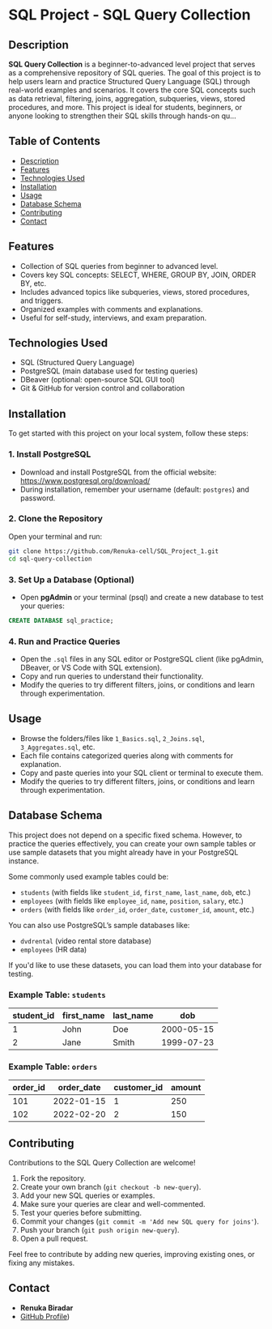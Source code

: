 
# SQL Project - SQL Query Collection

## Description
**SQL Query Collection** is a beginner-to-advanced level project that serves as a comprehensive repository of SQL queries. The goal of this project is to help users learn and practice Structured Query Language (SQL) through real-world examples and scenarios. It covers the core SQL concepts such as data retrieval, filtering, joins, aggregation, subqueries, views, stored procedures, and more. This project is ideal for students, beginners, or anyone looking to strengthen their SQL skills through hands-on qu...

## Table of Contents
- [Description](#description)
- [Features](#features)
- [Technologies Used](#technologies-used)
- [Installation](#installation)
- [Usage](#usage)
- [Database Schema](#database-schema)
- [Contributing](#contributing)
- [Contact](#contact)

## Features
- Collection of SQL queries from beginner to advanced level.
- Covers key SQL concepts: SELECT, WHERE, GROUP BY, JOIN, ORDER BY, etc.
- Includes advanced topics like subqueries, views, stored procedures, and triggers.
- Organized examples with comments and explanations.
- Useful for self-study, interviews, and exam preparation.

## Technologies Used
- SQL (Structured Query Language)
- PostgreSQL (main database used for testing queries)
- DBeaver (optional: open-source SQL GUI tool)
- Git & GitHub for version control and collaboration

## Installation

To get started with this project on your local system, follow these steps:

### 1. Install PostgreSQL

- Download and install PostgreSQL from the official website: https://www.postgresql.org/download/
- During installation, remember your username (default: `postgres`) and password.

### 2. Clone the Repository

Open your terminal and run:

```bash
git clone https://github.com/Renuka-cell/SQL_Project_1.git
cd sql-query-collection
```

### 3. Set Up a Database (Optional)

- Open **pgAdmin** or your terminal (psql) and create a new database to test your queries:

```sql
CREATE DATABASE sql_practice;
```

### 4. Run and Practice Queries

- Open the `.sql` files in any SQL editor or PostgreSQL client (like pgAdmin, DBeaver, or VS Code with SQL extension).
- Copy and run queries to understand their functionality.
- Modify the queries to try different filters, joins, or conditions and learn through experimentation.

## Usage

- Browse the folders/files like `1_Basics.sql`, `2_Joins.sql`, `3_Aggregates.sql`, etc.
- Each file contains categorized queries along with comments for explanation.
- Copy and paste queries into your SQL client or terminal to execute them.
- Modify the queries to try different filters, joins, or conditions and learn through experimentation.

## Database Schema

This project does not depend on a specific fixed schema. However, to practice the queries effectively, you can create your own sample tables or use sample datasets that you might already have in your PostgreSQL instance.

Some commonly used example tables could be:
- `students` (with fields like `student_id`, `first_name`, `last_name`, `dob`, etc.)
- `employees` (with fields like `employee_id`, `name`, `position`, `salary`, etc.)
- `orders` (with fields like `order_id`, `order_date`, `customer_id`, `amount`, etc.)

You can also use PostgreSQL’s sample databases like:
- `dvdrental` (video rental store database)
- `employees` (HR data)

If you'd like to use these datasets, you can load them into your database for testing.

### Example Table: `students`
| student_id | first_name | last_name | dob        |
|------------|------------|-----------|------------|
| 1          | John       | Doe       | 2000-05-15 |
| 2          | Jane       | Smith     | 1999-07-23 |

### Example Table: `orders`
| order_id | order_date | customer_id | amount |
|----------|------------|-------------|--------|
| 101      | 2022-01-15 | 1           | 250    |
| 102      | 2022-02-20 | 2           | 150    |

## Contributing

Contributions to the SQL Query Collection are welcome!

1. Fork the repository.
2. Create your own branch (`git checkout -b new-query`).
3. Add your new SQL queries or examples. 
4. Make sure your queries are clear and well-commented.
5. Test your queries before submitting.
6. Commit your changes (`git commit -m 'Add new SQL query for joins'`).
7. Push your branch (`git push origin new-query`).
8. Open a pull request.

Feel free to contribute by adding new queries, improving existing ones, or fixing any mistakes.

## Contact
- **Renuka Biradar**
- [GitHub Profile](https://github.com/Renuka-cell))
